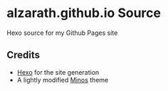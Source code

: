 # alzarath.github.io Source
Hexo source for my Github Pages site

## Credits
* [Hexo](https://hexo.io) for the site generation
* A lightly modified [Minos](https://github.com/ppoffice/hexo-theme-minos) theme

